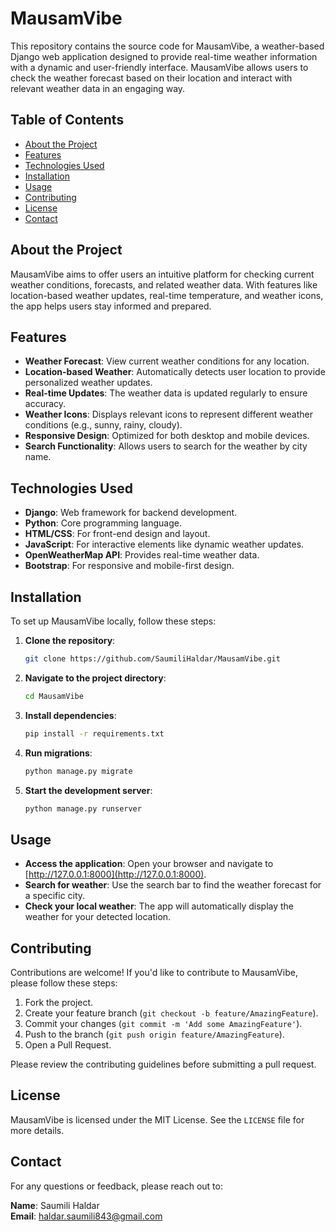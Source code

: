 # MausamVibe

This repository contains the source code for MausamVibe, a weather-based Django web application designed to provide real-time weather information with a dynamic and user-friendly interface. MausamVibe allows users to check the weather forecast based on their location and interact with relevant weather data in an engaging way.

## Table of Contents

- [About the Project](#about-the-project)
- [Features](#features)
- [Technologies Used](#technologies-used)
- [Installation](#installation)
- [Usage](#usage)
- [Contributing](#contributing)
- [License](#license)
- [Contact](#contact)

## About the Project

MausamVibe aims to offer users an intuitive platform for checking current weather conditions, forecasts, and related weather data. With features like location-based weather updates, real-time temperature, and weather icons, the app helps users stay informed and prepared.

## Features

- **Weather Forecast**: View current weather conditions for any location.
- **Location-based Weather**: Automatically detects user location to provide personalized weather updates.
- **Real-time Updates**: The weather data is updated regularly to ensure accuracy.
- **Weather Icons**: Displays relevant icons to represent different weather conditions (e.g., sunny, rainy, cloudy).
- **Responsive Design**: Optimized for both desktop and mobile devices.
- **Search Functionality**: Allows users to search for the weather by city name.

## Technologies Used

- **Django**: Web framework for backend development.
- **Python**: Core programming language.
- **HTML/CSS**: For front-end design and layout.
- **JavaScript**: For interactive elements like dynamic weather updates.
- **OpenWeatherMap API**: Provides real-time weather data.
- **Bootstrap**: For responsive and mobile-first design.

## Installation

To set up MausamVibe locally, follow these steps:

1. **Clone the repository**:
    ```bash
    git clone https://github.com/SaumiliHaldar/MausamVibe.git
    ```
2. **Navigate to the project directory**:
    ```bash
    cd MausamVibe
    ```
3. **Install dependencies**:
    ```bash
    pip install -r requirements.txt
    ```
4. **Run migrations**:
    ```bash
    python manage.py migrate
    ```
5. **Start the development server**:
    ```bash
    python manage.py runserver
    ```

## Usage

- **Access the application**: Open your browser and navigate to [http://127.0.0.1:8000](http://127.0.0.1:8000).
- **Search for weather**: Use the search bar to find the weather forecast for a specific city.
- **Check your local weather**: The app will automatically display the weather for your detected location.

## Contributing

Contributions are welcome! If you'd like to contribute to MausamVibe, please follow these steps:

1. Fork the project.
2. Create your feature branch (`git checkout -b feature/AmazingFeature`).
3. Commit your changes (`git commit -m 'Add some AmazingFeature'`).
4. Push to the branch (`git push origin feature/AmazingFeature`).
5. Open a Pull Request.

Please review the contributing guidelines before submitting a pull request.

## License

MausamVibe is licensed under the MIT License. See the `LICENSE` file for more details.

## Contact

For any questions or feedback, please reach out to:

**Name**: Saumili Haldar  
**Email**: [haldar.saumili843@gmail.com](mailto:haldar.saumili843@gmail.com)

